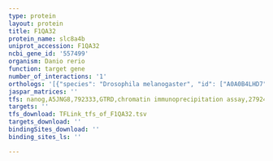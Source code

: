 ```yaml
---
type: protein
layout: protein
title: F1QA32
protein_name: slc8a4b
uniprot_accession: F1QA32
ncbi_gene_id: '557499'
organism: Danio rerio
function: target gene
number_of_interactions: '1'
orthologs: '[{"species": "Drosophila melanogaster", "id": ["A0A0B4LHD7"]}, {"species": "Caenorhabditis elegans", "id": ["<a href=\"/protein/h2kyp2\">H2KYP2</a>", "<a href=\"/protein/g5ef08\">G5EF08</a>"]}]'
jaspar_matrices: ''
tfs: nanog,A5JNG8,792333,GTRD,chromatin immunoprecipitation assay,27924024%5Buid%5D,No
targets: ''
tfs_download: TFLink_tfs_of_F1QA32.tsv
targets_download: ''
bindingSites_download: ''
binding_sites_ls: ''

---
```

